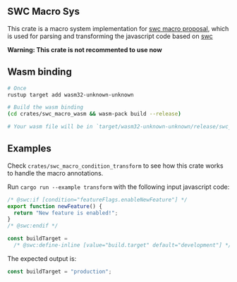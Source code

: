 ## SWC Macro Sys

This crate is a macro system implementation for [swc macro proposal](https://github.com/swc-project/swc/issues/10519), which is used for parsing and transforming the javascript code based on [swc](https://github.com/swc-project/swc)

**Warning: This crate is not recommented to use now**

## Wasm binding

```sh
# Once
rustup target add wasm32-unknown-unknown

# Build the wasm binding
(cd crates/swc_macro_wasm && wasm-pack build --release)

# Your wasm file will be in `target/wasm32-unknown-unknown/release/swc_macro_wasm.wasm`
```

## Examples

Check `crates/swc_macro_condition_transform` to see how this crate works to handle the macro annotations.

Run `cargo run --example transform` with the following input javascript code:

```js
/* @swc:if [condition="featureFlags.enableNewFeature"] */
export function newFeature() {
  return "New feature is enabled!";
}
/* @swc:endif */

const buildTarget =
  /* @swc:define-inline [value="build.target" default="development"] */ "development";
```

The expected output is:

```js
const buildTarget = "production";
```


